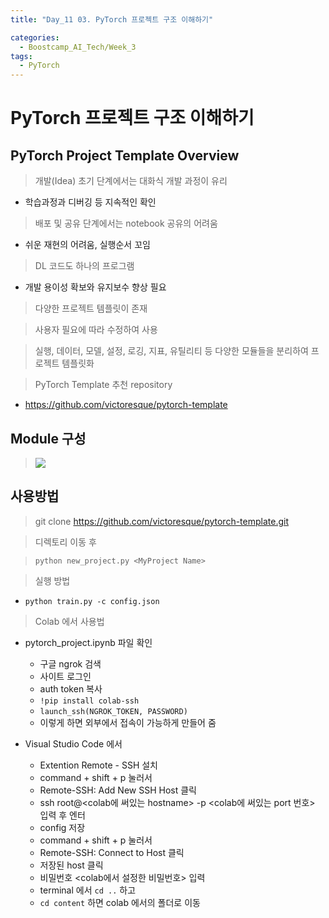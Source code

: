 ```yaml
---
title: "Day_11 03. PyTorch 프로젝트 구조 이해하기"

categories:
  - Boostcamp_AI_Tech/Week_3
tags:
  - PyTorch
--- 
```


# PyTorch 프로젝트 구조 이해하기

## PyTorch Project Template Overview

> 개발(Idea) 초기 단계에서는 대화식 개발 과정이 유리

- 학습과정과 디버깅 등 지속적인 확인

> 배포 및 공유 단계에서는 notebook 공유의 어려움

- 쉬운 재현의 어려움, 실행순서 꼬임

> DL 코드도 하나의 프로그램

- 개발 용이성 확보와 유지보수 향상 필요

> 다양한 프로젝트 템플릿이 존재

> 사용자 필요에 따라 수정하여 사용

> 실행, 데이터, 모델, 설정, 로깅, 지표, 유틸리티 등 다양한 모듈들을 분리하여 프로젝트 템플릿화

> PyTorch Template 추천 repository

- https://github.com/victoresque/pytorch-template

## Module 구성

> ![]({{site.url}}/assets/images/2021-08-17-11-34-28.png)

## 사용방법

> git clone https://github.com/victoresque/pytorch-template.git

> 디렉토리 이동 후

> `python new_project.py <MyProject Name>`

> 실행 방법

- `python train.py -c config.json`

> Colab 에서 사용법

- pytorch_project.ipynb 파일 확인

    - 구글 ngrok 검색
    - 사이트 로그인
    - auth token 복사
    - `!pip install colab-ssh`
    - `launch_ssh(NGROK_TOKEN, PASSWORD)`
    - 이렇게 하면 외부에서 접속이 가능하게 만들어 줌

- Visual Studio Code 에서
  
  - Extention Remote - SSH 설치
  - command + shift + p 눌러서
  - Remote-SSH: Add New SSH Host 클릭
  - ssh root@<colab에 써있는 hostname> -p <colab에 써있는 port 번호> 입력 후 엔터
  - config 저장
  - command + shift + p 눌러서
  - Remote-SSH: Connect to Host 클릭
  - 저장된 host 클릭
  - 비밀번호 <colab에서 설정한 비밀번호> 입력
  - terminal 에서 `cd ..` 하고
  - `cd content` 하면 colab 에서의 폴더로 이동
